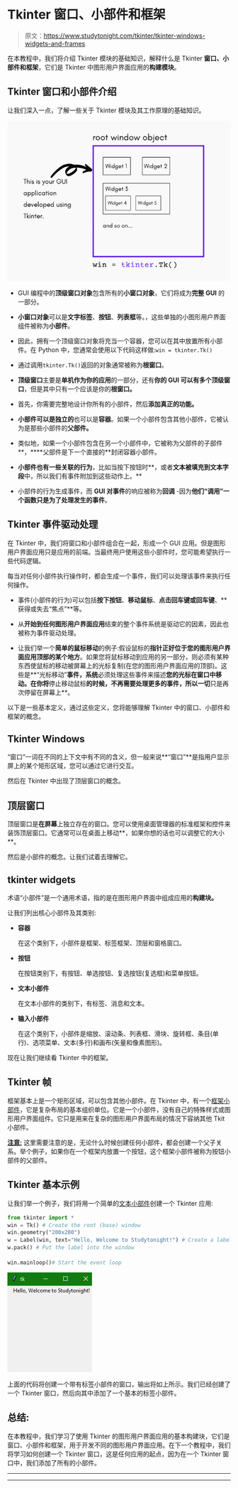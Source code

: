# Tkinter 窗口、小部件和框架

> 原文：<https://www.studytonight.com/tkinter/tkinter-windows-widgets-and-frames>

在本教程中，我们将介绍 Tkinter 模块的基础知识，解释什么是 Tkinter **窗口、小部件和框架**，它们是 Tkinter 中图形用户界面应用的**构建模块**。

## Tkinter 窗口和小部件介绍

让我们深入一点，了解一些关于 Tkinter 模块及其工作原理的基础知识。

![Tkinter basics - Windows and Widgets](img/3741f5d6ce90553b115d1992ee87a10d.png)

*   GUI 编程中的**顶级窗口对象**包含所有的**小窗口对象**，它们将成为**完整 GUI** 的一部分。

*   **小窗口对象**可以是**文字标签**、**按钮**、**列表框**等。，这些单独的小图形用户界面组件被称为**小部件**。

*   因此，拥有一个顶级窗口对象将充当一个容器，您可以在其中放置所有小部件。在 Python 中，您通常会使用以下代码这样做:`win = tkinter.Tk()`

*   通过调用`tkinter.Tk()`返回的对象通常被称为**根窗口**。

*   **顶级窗口**主要是**单机作为你的应用**的一部分，还有**你的 GUI 可以有多个顶级窗口**，但是其中只有一个应该是你的**根窗口。**

*   首先，你需要完整地设计你所有的小部件，然后**添加真正的功能。**

*   **小部件可以是独立的**也可以是**容器**。如果一个小部件包含其他小部件，它被认为是那些小部件的**父部件。**

*   类似地，如果一个小部件包含在另一个小部件中，它被称为父部件的子部件**，****父部件是下一个直接的**封闭容器小部件。

*   **小部件也有一些关联的行为**，比如当按下按钮时**，或者**文本被填充到文本字段**中，所以我们有事件附加到这些动作上。**

*   小部件的行为生成事件，而 **GUI 对事件**的响应被称为**回调** -因为**他们“调用”一个函数只是为了处理发生的事件**。

## Tkinter 事件驱动处理

在 Tkinter 中，我们将窗口和小部件组合在一起，形成一个 GUI 应用。但是图形用户界面应用只是应用的前端。当最终用户使用这些小部件时，您可能希望执行一些代码逻辑。

每当对任何小部件执行操作时，都会生成一个事件，我们可以处理该事件来执行任何操作。

*   事件(小部件的行为)可以包括**按下按钮**、**移动鼠标**、**点击回车键或回车键**、**获得或失去“焦点”**等。

*   从**开始到任何图形用户界面应用**结束的整个事件系统是驱动它的因素，因此也被称为事件驱动处理。

*   让我们举一个**简单的鼠标移动**的例子:假设鼠标的**指针正好位于您的图形用户界面应用顶部的某个地方**。如果您将鼠标移动到应用的另一部分，则必须有某种东西使鼠标的移动被屏幕上的光标复制(在您的图形用户界面应用的顶部)。这些是**“光标移动”**事件，系统**必须处理这些事件来描述**您的光标在窗口中移动。在你将**停止移动鼠标**的时候，不再需要处理更多的事件，所以一切**只是再次停留在屏幕上**。

以下是一些基本定义，通过这些定义，您将能够理解 Tkinter 中的窗口、小部件和框架的概念。

## Tkinter Windows

“窗口”一词在不同的上下文中有不同的含义，但一般来说**“窗口”**是指用户显示屏上的某个矩形区域，您可以通过它进行交互。

然后在 Tkinter 中出现了顶层窗口的概念。

## 顶层窗口

顶层窗口是**在屏幕**上独立存在的窗口。您可以使用桌面管理器的标准框架和控件来装饰顶层窗口。它通常可以在桌面上移动**，如果你想的话也可以调整它的大小**。

然后是小部件的概念。让我们试着去理解它。

## tkinter widgets

术语“小部件”是一个通用术语，指的是在图形用户界面中组成应用的**构建块。**

让我们列出核心小部件及其类别:

*   **容器**

    在这个类别下，小部件是框架、标签框架、顶层和窗格窗口。

*   **按钮**

    在按钮类别下，有按钮、单选按钮、复选按钮(复选框)和菜单按钮。

*   **文本小部件**

    在文本小部件的类别下，有标签、消息和文本。

*   **输入小部件**

    在这个类别下，小部件是缩放、滚动条、列表框、滑块、旋转框、条目(单行)、选项菜单、文本(多行)和画布(矢量和像素图形)。

现在让我们继续看 Tkinter 中的框架。

## Tkinter 帧

框架基本上是一个矩形区域，可以包含其他小部件。在 Tkinter 中，有一个[框架小部件](https://www.studytonight.com/tkinter/python-tkinter-frame-widget)，它是复杂布局的基本组织单位。它是一个小部件，没有自己的特殊样式或图形用户界面组件。它只是用来在复杂的图形用户界面布局的情况下容纳其他 Tkit 小部件。

<u>**注意:**</u> 这里需要注意的是，无论什么时候创建任何小部件，都会创建一个父子关系。举个例子，如果你在一个框架内放置一个按钮，这个框架小部件被称为按钮小部件的父部件。

## Tkinter 基本示例

让我们举一个例子，我们将用一个简单的[文本小部件](http://www.studytonight.com/tkinter/python-tkinter-label-widget)创建一个 Tkinter 应用:

```py
from tkinter import *
win = Tk() # Create the root (base) window 
win.geometry("200x200")
w = Label(win, text="Hello, Welcome to Studytonight!") # Create a label with words
w.pack() # Put the label into the window

win.mainloop()# Start the event loop
```

![](img/2e1da22fcc8195956e0c49f911815dce.png)

上面的代码将创建一个带有标签小部件的窗口，输出将如上所示。我们已经创建了一个 Tkinter 窗口，然后向其中添加了一个基本的标签小部件。

## 总结:

在本教程中，我们学习了使用 Tkinter 的图形用户界面应用的基本构建块，它们是窗口、小部件和框架，用于开发不同的图形用户界面应用。在下一个教程中，我们将学习如何创建一个 Tkinter 窗口，这是任何应用的起点，因为在一个 Tkinter 窗口中，我们添加了所有的小部件。

* * *

* * *